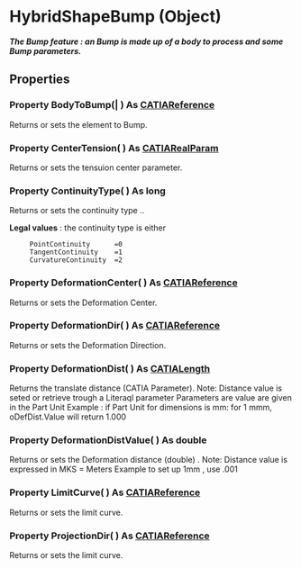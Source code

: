 # HybridShapeBump (Object)

**_The Bump feature : an Bump is made up of a body to process and some Bump parameters._**

## Properties

### Property **BodyToBump**(| ) As [CATIAReference](../InfInterfaces/interface_Reference_17481.md)

   Returns or sets the element to Bump.  
### Property **CenterTension**( ) As [CATIARealParam](../KnowledgeInterfaces/interface_RealParam_17053.md)

   Returns or sets the tensuion center parameter.  
### Property **ContinuityType**( ) As long

   Returns or sets the continuity type ..

**Legal values** : the continuity type is either

```VBScript
     PointContinuity      =0
     TangentContinuity    =1
     CurvatureContinuity  =2

```

### Property **DeformationCenter**( ) As [CATIAReference](../InfInterfaces/interface_Reference_17481.md)

   Returns or sets the Deformation Center.  
### Property **DeformationDir**( ) As [CATIAReference](../InfInterfaces/interface_Reference_17481.md)

   Returns or sets the Deformation Direction.  
### Property **DeformationDist**( ) As [CATIALength](../KnowledgeInterfaces/interface_Length_8108.md)

   Returns the translate distance (CATIA Parameter).
Note: Distance value is seted or retrieve trough a Literaql parameter
Parameters are value are given in the Part Unit
Example : if Part Unit for dimensions is mm: for 1 mmm, oDefDist.Value will return 1.000  
### Property **DeformationDistValue**( ) As double

   Returns or sets the Deformation distance (double) .
Note: Distance value is expressed in MKS = Meters
Example to set up 1mm , use .001  
### Property **LimitCurve**( ) As [CATIAReference](../InfInterfaces/interface_Reference_17481.md)

   Returns or sets the limit curve.  
### Property **ProjectionDir**( ) As [CATIAReference](../InfInterfaces/interface_Reference_17481.md)

   Returns or sets the limit curve.